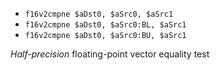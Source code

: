 * `f16v2cmpne $aDst0, $aSrc0, $aSrc1`
* `f16v2cmpne $aDst0, $aSrc0:BL, $aSrc1`
* `f16v2cmpne $aDst0, $aSrc0:BU, $aSrc1`

*Half-precision* floating-point vector equality test

